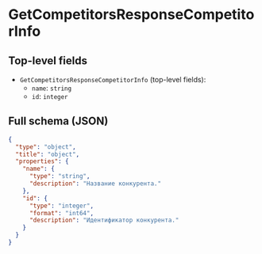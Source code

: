 # GetCompetitorsResponseCompetitorInfo

## Top-level fields
- `GetCompetitorsResponseCompetitorInfo` (top-level fields):
  - `name`: `string`
  - `id`: `integer`

## Full schema (JSON)
```json
{
  "type": "object",
  "title": "object",
  "properties": {
    "name": {
      "type": "string",
      "description": "Название конкурента."
    },
    "id": {
      "type": "integer",
      "format": "int64",
      "description": "Идентификатор конкурента."
    }
  }
}
```
